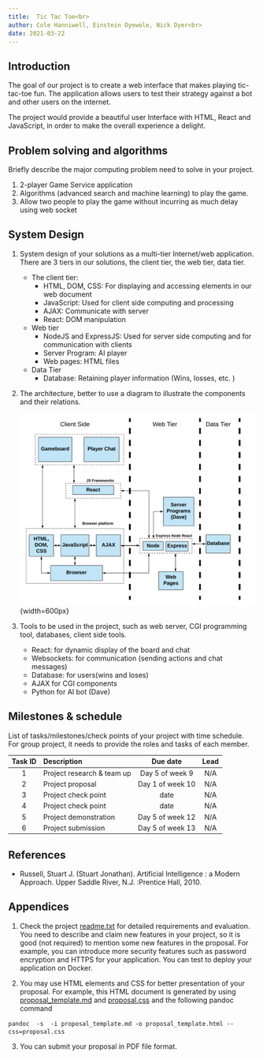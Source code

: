 ```yaml
---
title:  Tic Tac Toe<br>
author: Cole Hanniwell, Einstein Oyewole, Nick Dyer<br>
date: 2021-03-22
---
```


## Introduction

The goal of our project is to create a web interface that makes playing tic-tac-toe fun. The application allows users to test their strategy against a bot and other users on the internet.

The project would provide a beautiful user Interface with HTML, React and JavaScript, in order to make the overall experience a delight.

## Problem solving and algorithms

Briefly describe the major computing problem need to solve in your project.

1. 2-player Game Service application
2. Algorithms (advanced search and machine learning) to play the game.
3. Allow two people to play the game without incurring as much delay using web socket

## System Design

1. System design of your solutions as a multi-tier Internet/web application.
   There are 3 tiers in our solutions, the client tier, the web tier, data tier.
    - The client tier:
        - HTML, DOM, CSS: For displaying and accessing elements in our web document
        - JavaScript: Used for client side computing and processing
        - AJAX: Communicate with server
        - React: DOM manipulation
    - Web tier
        - NodeJS and ExpressJS: Used for server side computing and for communication with clients
        - Server Program: AI player
        - Web pages: HTML files
    - Data Tier
        - Database: Retaining player information (Wins, losses, etc. )

2. The architecture, better to use a diagram to illustrate the components and their relations.

   ![Image showing the architecture of the web application](image/Web%20Arch.png){width=600px}

3. Tools to be used in the project, such as web server, CGI programming tool, databases, client side tools.
    - React: for dynamic display of the board and chat
    - Websockets: for communication (sending actions and chat messages)
    - Database: for users(wins and loses)
    - AJAX for CGI components
    - Python for AI bot (Dave)

## Milestones & schedule

List of tasks/milestones/check points of your project with time schedule. For group project, it needs to provide the roles and tasks of each member.


| Task ID | Description   |  Due date | Lead   |  
| :----:  | :------------ | :-----:   | :------: |  
|  1      | Project research & team up | Day 5 of week 9 | N/A | 
|  2      | Project proposal | Day 1 of week 10 | N/A |
|  3      | Project check point  | date | N/A  |
|  4      | Project check point  | date  | N/A  |
|  5      | Project demonstration | Day 5 of week 12 | N/A  |
|  6      | Project submission | Day 5 of week 13 | N/A   |


## References

- Russell, Stuart J. (Stuart Jonathan). Artificial Intelligence : a Modern Approach. Upper Saddle River, N.J. :Prentice Hall, 2010.

## Appendices

1. Check the project [readme.txt](readme.txt) for detailed requirements and evaluation. You need to describe and claim new features in your project, so it is good (not required) to mention some new features in the proposal. For example, you can introduce more security features such as password encryption and HTTPS for your application. You can test to deploy your application on Docker.

2. You may use HTML elements and CSS for better presentation of your proposal. For example, this HTML document is generated by using [proposal_template.md](proposal_template.md) and  [proposal.css](proposal.css) and the following pandoc command

~~~
pandoc  -s  -i proposal_template.md -o proposal_template.html --css=proposal.css
~~~

3. You can submit your proposal in PDF file format.
